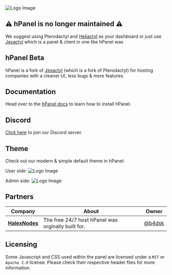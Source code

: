 ![Logo Image](https://cdn.discordapp.com/attachments/987734229469253674/1012682012072628244/jexbanner_1.png)

## ⚠️ hPanel is no longer maintained ⚠️ 
We suggest using Pterodactyl and [Heliactyl](https://github.com/betterheliactyl/heliactyl) as your dashboard or just use [Jexactyl](https://jexactyl.com) which is a panel & client in one like hPanel was

## hPanel Beta
hPanel is a fork of [Jexactyl](https://jexactyl.com) (which is a fork of Pterodactyl) for hosting companies with a cleaner UI, less bugs & more features.

## Documentation
Head over to the [hPanel docs](https://docs.halexnodes.net) to learn how to install hPanel.

## Discord
[Click here](https://discord.gg/NMCZraBArU) to join our Discord server.

## Theme
Check out our modern & simple default theme in hPanel:

User side:
![Logo Image](https://cdn.discordapp.com/attachments/987734229469253674/1012679464251043962/unknown.png)

Admin side:
![Logo Image](https://cdn.discordapp.com/attachments/987734229469253674/1012755396814966845/unknown.png)

## Partners

| Company | About |  Owner  |
| ------- | ----- | ------- |
| [**HalexNodes**](https://halexnodes.net) | The free 24/7 host hPanel was orginally built for. | [@b4dsk](https://halexnodes.net) |

## Licensing
Some Javascript and CSS used within the panel are licensed under a `MIT` or `Apache 2.0` license. Please check their
respective header files for more information.
